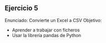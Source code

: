 ## Ejercicio 5
Enunciado: Convierte un Excel a CSV
Objetivo: 
- Aprender a trabajar con ficheros
- Usar la librería pandas de Python